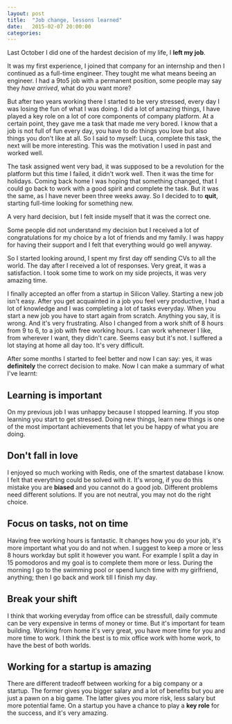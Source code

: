 ```yaml
---
layout: post
title:  "Job change, lessons learned"
date:   2015-02-07 20:00:00
categories:
---
```

Last October I did one of the hardest decision of my life, I __left my job__.

It was my first experience, I joined that company for an internship and then I continued as a full-time engineer. They tought me what means beeing an engineer. I had a 9to5 job with a permanent position, some people may say they _have arrived_, what do you want more?

But after two years working there I started to be very stressed, every day I was losing the fun of what I was doing. I did a lot of amazing things, I have played a key role on a lot of core components of company platform. At a certain point, they gave me a task that made me very bored. I know that a job is not full of fun every day, you have to do things you love but also things you don't like at all. So I said to myself: Luca, complete this task, the next will be more interesting. This was the motivation I used in past and worked well.

The task assigned went very bad, it was supposed to be a revolution for the platform but this time I failed, it didn't work well. Then it was the time for holidays. Coming back home I was hoping that something changed, that I could go back to work with a good spirit and complete the task. But it was the same, as I have never been three weeks away. So I decided to  to __quit__, starting full-time looking for something new.

A very hard decision, but I felt inside myself that it was the correct one.

Some people did not understand my decision but I received a lot of congratulations for my choice by a lot of friends and my family. I was happy for having their support and I felt that everything would go well anyway.

So I started looking around, I spent my first day off sending CVs to all the world. The day after I received a lot of responses. Very great, it was a satisfaction. I took some time to work on my side projects, it was very amazing time.

I finally accepted an offer from a startup in Silicon Valley. Starting a new job isn't easy. After you get acquainted in a job you feel very productive, I had a lot of knowledge and I was completing a lot of tasks everyday. When you start a new job you have to start again from scratch. Anything you say, it is wrong. And it's very frustrating. Also I changed from a work shift of 8 hours from 9 to 6, to a job with free working hours. I can work whenever I like, from wherever I want, they didn't care. Seems easy but it's not. I suffered a lot staying at home all day too. It's very difficult.

After some months I started to feel better and now I can say: yes, it was __definitely__ the correct decision to make. Now I can make a summary of what I've learnt:

## Learning is important

On my previous job I was unhappy because I stopped learning. If you stop learning you start to get stressed. Doing new things, learn new things is one of the most important achievements that let you be happy of what you are doing. 

## Don't fall in love

I enjoyed so much working with Redis, one of the smartest database I know. I felt that everything could be solved with it.
It's wrong, if you do this mistake you are __biased__ and you cannot do a good job. Different problems need different solutions. If you are not neutral, you may not do the right choice.

## Focus on tasks, not on time

Having free working hours is fantastic. It changes how you do your job, it's more important what you do and not when. I suggest to keep a more or less 8 hours workday but split it however you want. For example I split a day in 15 pomodoros and my goal is to complete them more or less. During the morning I go to the swimming pool or spend lunch time with my girlfriend, anything; then I go back and work till I finish my day.

## Break your shift

I think that working everyday from office can be stressfull, daily commute can be very expensive in terms of money or time. But it's important for team building. Working from home it's very great, you have more time for you and more time to work. I think the best is to mix office work with home work, to have the best of both worlds.

## Working for a startup is amazing

There are different tradeoff between working for a big company or a startup. The former gives you bigger salary and a lot of benefits but you are just a pawn on a big game. The latter gives you more risk, less salary but more potential fame. On a startup you have a chance to play a __key role__ for the success, and it's very amazing.
